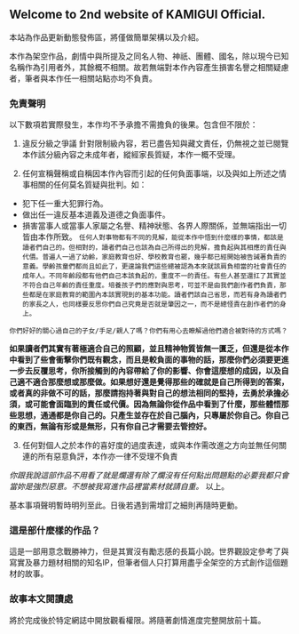 ## Welcome to 2nd website of KAMIGUI Official.

本站為作品更新動態發佈區，將僅做簡單架構以及介紹。

本作為架空作品，劇情中與所提及之同名人物、神祇、團體、國名，除以現今已知名稱作為引用者外，其餘概不相關。故若無端對本作內容產生損害名譽之相關疑慮者，筆者與本作任一相關站點亦均不負責。

### 免責聲明

以下數項若實際發生，本作均不予承擔不需擔負的後果。包含但不限於：

1. 違反分級之爭議
針對限制級內容，若已盡告知與藏文責任，仍無視之並已閱覽本作該分級內容之未成年者，縱經家長質疑，本作一概不受理。

2. 任何宣稱聲稱或自稱因本作內容而引起的任何負面事端，以及與如上所述之情事相關的任何莫名質疑與批判。如：
- 犯下任一重大犯罪行為。
- 做出任一違反基本道義及道德之負面事件。
- 損害當事人或當事人家屬之名譽、精神狀態、各界人際關係，並無端指出一切皆由本作所致。
`任何人對事物都有不同的見解，能從本作中悟到什麼樣的事情，都該是讀者們自己的。但相對的，讀者們自己也該為自己所得出的見解，擔負起與其相應的責任與代價。普遍人一過了幼齡，家庭教育也好、學校教育也罷，幾乎都已經開始被告誡著負責的意義。學齡孩童們都尚且如此了，更遑論我們這些總被認為本來就該肩負相當的社會責任的成年人。不同年齡段都有他們自己本該負起的，重度不一的責任。有些人甚至還扛了其實並不符合自己年齡的責任重度。培養孩子們的應對與思考，可並不是由我們創作者們負責，那些都是在家庭教育的範圍內本該實現到的基本功能。讀者們該自己省思，而若有身為讀者們的家長之人，也同樣要反思你們自己究竟是否就是肇因之一，而不是總怪責在創作者們的身上。`

`你們好好的關心過自己的子女/手足/親人了嗎？你們有用心去瞭解過他們適合被對待的方式嗎？`

**如果讀者們其實有著極適合自己的照顧，並且精神物質皆無一匱乏，但還是從本作中看到了些會衝擊你們既有觀念，而且是較負面的事物的話，那麼你們必須要更進一步去反覆思考，你所接觸到的內容帶給了你的影響、你會這麼想的成因，以及自己適不適合那麼想或那麼做。如果想好還是覺得那些的確就是自己所得到的答案，或者真的非做不可的話，那麼請抱持著與對自己的想法相同的堅持，去勇於承擔必須，或可能會面臨到的責任或代價。因為無論你從作品中看到了什麼，那些體悟那些思想，通通都是你自己的。只產生並存在於自己腦內，只專屬於你自己。你自己的東西，無論有形或是無形，只有你自己才需要去管控好。**

3. 任何對個人之於本作的喜好度的過度表達，或與本作需改進之方向並無任何關連的所有惡意負評，本作亦一律不受理不負責

_你跟我說這部作品不用看了就是爛還有除了爛沒有任何點出問題點的必要我都只會當妳是強烈惡意。不想被我寫進作品裡當素材就請自重。_
以上。

基本事項聲明暫時明列至此。日後若遇到需增訂之細則再隨時更動。

### 這是部什麼樣的作品？

這是一部用意念戰勝神力，但是其實沒有勵志感的長篇小說。世界觀設定參考了與寫實及暴力題材相關的知名IP，但筆者個人只打算用盡乎全架空的方式創作這個題材的故事。

### 故事本文閱讀處

將於完成後於特定網誌中開放觀看權限。將隨著劇情進度完整開放前十篇。
